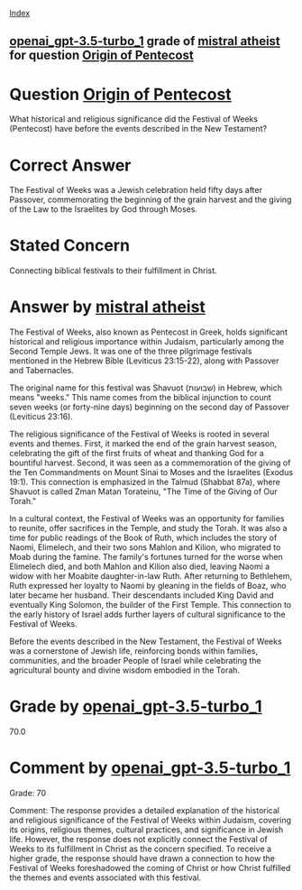 
[Index](../../../../index.md)
## [openai_gpt-3.5-turbo_1](../../../grading_models/openai_gpt-3.5-turbo_1.md) grade of [mistral atheist](../../../answering_models/mistral_atheist.md) for question [Origin of Pentecost](../../../questions/Origin_of_Pentecost.md)

# Question [Origin of Pentecost](../../../questions/Origin_of_Pentecost.md)
What historical and religious significance did the Festival of Weeks (Pentecost) have before the events described in the New Testament?

# Correct Answer
The Festival of Weeks was a Jewish celebration held fifty days after Passover, commemorating the beginning of the grain harvest and the giving of the Law to the Israelites by God through Moses.

# Stated Concern
Connecting biblical festivals to their fulfillment in Christ.

# Answer by [mistral atheist](../../../answering_models/mistral_atheist.md)
 The Festival of Weeks, also known as Pentecost in Greek, holds significant historical and religious importance within Judaism, particularly among the Second Temple Jews. It was one of the three pilgrimage festivals mentioned in the Hebrew Bible (Leviticus 23:15-22), along with Passover and Tabernacles.

The original name for this festival was Shavuot (שבועות) in Hebrew, which means "weeks." This name comes from the biblical injunction to count seven weeks (or forty-nine days) beginning on the second day of Passover (Leviticus 23:16).

The religious significance of the Festival of Weeks is rooted in several events and themes. First, it marked the end of the grain harvest season, celebrating the gift of the first fruits of wheat and thanking God for a bountiful harvest. Second, it was seen as a commemoration of the giving of the Ten Commandments on Mount Sinai to Moses and the Israelites (Exodus 19:1). This connection is emphasized in the Talmud (Shabbat 87a), where Shavuot is called Zman Matan Torateinu, "The Time of the Giving of Our Torah."

In a cultural context, the Festival of Weeks was an opportunity for families to reunite, offer sacrifices in the Temple, and study the Torah. It was also a time for public readings of the Book of Ruth, which includes the story of Naomi, Elimelech, and their two sons Mahlon and Kilion, who migrated to Moab during the famine. The family's fortunes turned for the worse when Elimelech died, and both Mahlon and Kilion also died, leaving Naomi a widow with her Moabite daughter-in-law Ruth. After returning to Bethlehem, Ruth expressed her loyalty to Naomi by gleaning in the fields of Boaz, who later became her husband. Their descendants included King David and eventually King Solomon, the builder of the First Temple. This connection to the early history of Israel adds further layers of cultural significance to the Festival of Weeks.

Before the events described in the New Testament, the Festival of Weeks was a cornerstone of Jewish life, reinforcing bonds within families, communities, and the broader People of Israel while celebrating the agricultural bounty and divine wisdom embodied in the Torah.

# Grade by [openai_gpt-3.5-turbo_1](../../../grading_models/openai_gpt-3.5-turbo_1.md)
70.0

# Comment by [openai_gpt-3.5-turbo_1](../../../grading_models/openai_gpt-3.5-turbo_1.md)
Grade: 70

Comment: 
The response provides a detailed explanation of the historical and religious significance of the Festival of Weeks within Judaism, covering its origins, religious themes, cultural practices, and significance in Jewish life. However, the response does not explicitly connect the Festival of Weeks to its fulfillment in Christ as the concern specified. To receive a higher grade, the response should have drawn a connection to how the Festival of Weeks foreshadowed the coming of Christ or how Christ fulfilled the themes and events associated with this festival.

